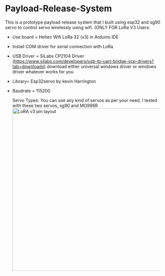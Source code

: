 # Payload-Release-System
This is a prototype payload release system that I built using esp32 and sg90 servo to control servo wirelessly using wifi.
(ONLY FOR LoRa V3 Users:

- Use  board = Heltec Wifi LoRa 32 (v3) in Arduino IDE
- Install COM driver for serial connection with LoRa
- USB Driver = SiLabs CP2104 Driver (https://www.silabs.com/developers/usb-to-uart-bridge-vcp-drivers?tab=downloads) download either universal windows driver or windows driver
                whatever works for you
- Library= Esp32servo by kevin Harrington
- Baudrate = 115200

  Servo Types:
  You can use any kind of servos as per your need.
  I tested with these two servos, sg90 and MG996R <img width="529" alt="LoRA v3 pin layout" src="https://github.com/user-attachments/assets/6bbee77c-91fa-4b76-a147-01c8d4fec5b6">
